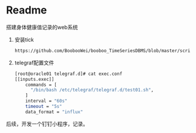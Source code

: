# Readme

搭建身体健康值记录的web系统

1. 安装tick

   ```bash
   https://github.com/BoobooWei/booboo_TimeSeriesDBMS/blob/master/scripts/auto_install_influxdb1.7.sh
   ```

   

2. telegraf配置文件

   ```bash
   [root@oracle01 telegraf.d]# cat exec.conf 
   [[inputs.exec]]
       commands = [
         "/bin/bash /etc/telegraf/telegraf.d/test01.sh",
       ]
       interval = "60s"
       timeout = "5s"
       data_format = "influx"
   ```

   

后续，开发一个钉钉小程序，记录。